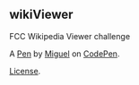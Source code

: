 wikiViewer
----------
FCC Wikipedia Viewer challenge

A [Pen](https://codepen.io/MywellHernan/pen/yXEXOZ) by [Miguel](http://codepen.io/MywellHernan) on [CodePen](http://codepen.io/).

[License](https://codepen.io/MywellHernan/pen/yXEXOZ/license).